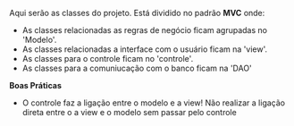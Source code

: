 Aqui serão as classes do projeto. Está dividido no padrão **MVC** onde:
- As classes relacionadas as regras de negócio ficam agrupadas no 'Modelo'.
- As classes relacionadas a interface com o usuário ficam na 'view'.
- As classes para o controle ficam no 'controle'.
- As classes para a comuniucação com o banco ficam na 'DAO' 

**Boas Práticas**
- O controle faz a ligação entre o modelo e a view! Não realizar a ligação direta
entre o a view e o modelo sem passar pelo controle